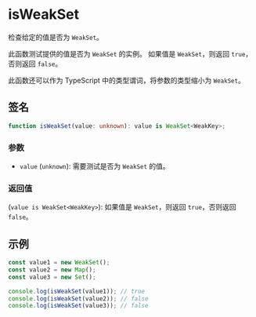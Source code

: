 # isWeakSet

检查给定的值是否为 `WeakSet`。

此函数测试提供的值是否为 `WeakSet` 的实例。 如果值是 `WeakSet`，则返回 `true`，否则返回 `false`。

此函数还可以作为 TypeScript 中的类型谓词，将参数的类型缩小为 `WeakSet`。

## 签名

```typescript
function isWeakSet(value: unknown): value is WeakSet<WeakKey>;
```

### 参数

- `value` (`unknown`): 需要测试是否为 `WeakSet` 的值。

### 返回值

(`value is WeakSet<WeakKey>`): 如果值是 `WeakSet`，则返回 `true`，否则返回 `false`。

## 示例

```typescript
const value1 = new WeakSet();
const value2 = new Map();
const value3 = new Set();

console.log(isWeakSet(value1)); // true
console.log(isWeakSet(value2)); // false
console.log(isWeakSet(value3)); // false
```
